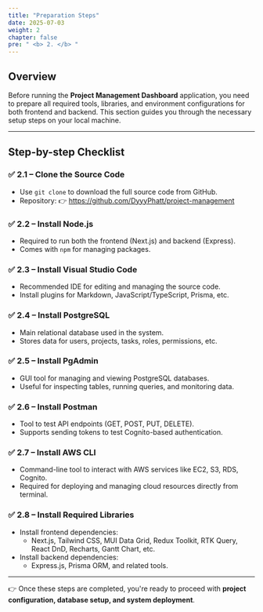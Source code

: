 ```yaml
---
title: "Preparation Steps"
date: 2025-07-03
weight: 2
chapter: false
pre: " <b> 2. </b> "
---
```


## Overview

Before running the **Project Management Dashboard** application, you need to prepare all required tools, libraries, and environment configurations for both frontend and backend. This section guides you through the necessary setup steps on your local machine.

---

## Step-by-step Checklist

### ✅ **2.1 – Clone the Source Code**

- Use `git clone` to download the full source code from GitHub.
- Repository: 👉 https://github.com/DyyyPhatt/project-management

### ✅ **2.2 – Install Node.js**

- Required to run both the frontend (Next.js) and backend (Express).
- Comes with `npm` for managing packages.

### ✅ **2.3 – Install Visual Studio Code**

- Recommended IDE for editing and managing the source code.
- Install plugins for Markdown, JavaScript/TypeScript, Prisma, etc.

### ✅ **2.4 – Install PostgreSQL**

- Main relational database used in the system.
- Stores data for users, projects, tasks, roles, permissions, etc.

### ✅ **2.5 – Install PgAdmin**

- GUI tool for managing and viewing PostgreSQL databases.
- Useful for inspecting tables, running queries, and monitoring data.

### ✅ **2.6 – Install Postman**

- Tool to test API endpoints (GET, POST, PUT, DELETE).
- Supports sending tokens to test Cognito-based authentication.

### ✅ **2.7 – Install AWS CLI**

- Command-line tool to interact with AWS services like EC2, S3, RDS, Cognito.
- Required for deploying and managing cloud resources directly from terminal.

### ✅ **2.8 – Install Required Libraries**

- Install frontend dependencies:
  - Next.js, Tailwind CSS, MUI Data Grid, Redux Toolkit, RTK Query, React DnD, Recharts, Gantt Chart, etc.
- Install backend dependencies:
  - Express.js, Prisma ORM, and related tools.

---

👉 Once these steps are completed, you're ready to proceed with **project configuration, database setup, and system deployment**.
